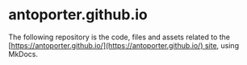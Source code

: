 # antoporter.github.io

The following repository is the code, files and assets related to the [https://antoporter.github.io/](https://antoporter.github.io/) site, using MkDocs.